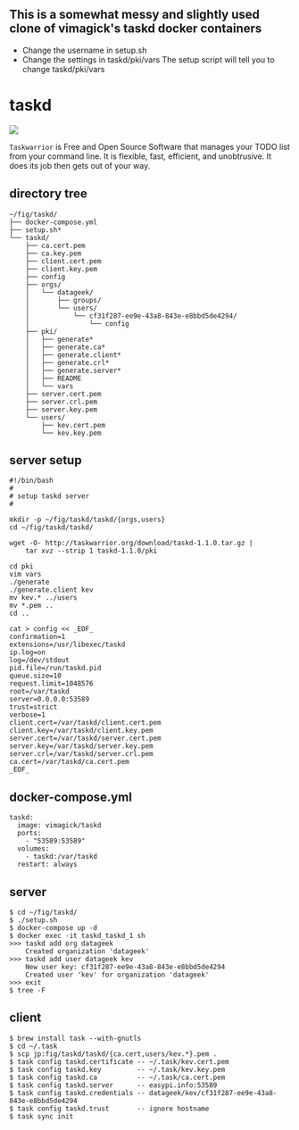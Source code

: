 
## This is a somewhat messy and slightly used clone of vimagick's taskd docker containers

* Change the username in setup.sh
* Change the settings in taskd/pki/vars
The setup script will tell you to change taskd/pki/vars

taskd
=====


[![](https://badge.imagelayers.io/vimagick/taskd:latest.svg)](https://imagelayers.io/?images=vimagick/taskd:latest)

`Taskwarrior` is Free and Open Source Software that manages your TODO list from
your command line. It is flexible, fast, efficient, and unobtrusive. It does
its job then gets out of your way.

## directory tree

```
~/fig/taskd/
├── docker-compose.yml
├── setup.sh*
└── taskd/
    ├── ca.cert.pem
    ├── ca.key.pem
    ├── client.cert.pem
    ├── client.key.pem
    ├── config
    ├── orgs/
    │   └── datageek/
    │       ├── groups/
    │       └── users/
    │           └── cf31f287-ee9e-43a8-843e-e8bbd5de4294/
    │               └── config
    ├── pki/
    │   ├── generate*
    │   ├── generate.ca*
    │   ├── generate.client*
    │   ├── generate.crl*
    │   ├── generate.server*
    │   ├── README
    │   └── vars
    ├── server.cert.pem
    ├── server.crl.pem
    ├── server.key.pem
    └── users/
        ├── kev.cert.pem
        └── kev.key.pem
```

## server setup

```
#!/bin/bash
#
# setup taskd server
#

mkdir -p ~/fig/taskd/taskd/{orgs,users}
cd ~/fig/taskd/taskd/

wget -O- http://taskwarrior.org/download/taskd-1.1.0.tar.gz |
    tar xvz --strip 1 taskd-1.1.0/pki

cd pki
vim vars
./generate
./generate.client kev
mv kev.* ../users
mv *.pem ..
cd ..

cat > config << _EOF_
confirmation=1
extensions=/usr/libexec/taskd
ip.log=on
log=/dev/stdout
pid.file=/run/taskd.pid
queue.size=10
request.limit=1048576
root=/var/taskd
server=0.0.0.0:53589
trust=strict
verbose=1
client.cert=/var/taskd/client.cert.pem
client.key=/var/taskd/client.key.pem
server.cert=/var/taskd/server.cert.pem
server.key=/var/taskd/server.key.pem
server.crl=/var/taskd/server.crl.pem
ca.cert=/var/taskd/ca.cert.pem
_EOF_
```

## docker-compose.yml

```
taskd:
  image: vimagick/taskd
  ports:
    - "53589:53589"
  volumes:
    - taskd:/var/taskd
  restart: always
```

## server

```
$ cd ~/fig/taskd/
$ ./setup.sh
$ docker-compose up -d
$ docker exec -it taskd_taskd_1 sh
>>> taskd add org datageek
    Created organization 'datageek'
>>> taskd add user datageek kev
    New user key: cf31f287-ee9e-43a8-843e-e8bbd5de4294
    Created user 'kev' for organization 'datageek'
>>> exit
$ tree -F
```

## client

```
$ brew install task --with-gnutls
$ cd ~/.task
$ scp jp:fig/taskd/taskd/{ca.cert,users/kev.*}.pem .
$ task config taskd.certificate -- ~/.task/kev.cert.pem
$ task config taskd.key         -- ~/.task/kev.key.pem
$ task config taskd.ca          -- ~/.task/ca.cert.pem
$ task config taskd.server      -- easypi.info:53589
$ task config taskd.credentials -- datageek/kev/cf31f287-ee9e-43a8-843e-e8bbd5de4294
$ task config taskd.trust       -- ignore hostname
$ task sync init
```
